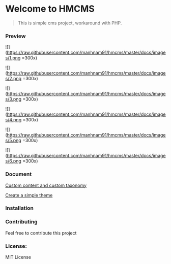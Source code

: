 # Welcome to HMCMS

> This is simple cms project, workaround with PHP.

### Preview
![](https://raw.githubusercontent.com/manhnam91/hmcms/master/docs/images/1.png =300x)

![](https://raw.githubusercontent.com/manhnam91/hmcms/master/docs/images/2.png =300x)

![](https://raw.githubusercontent.com/manhnam91/hmcms/master/docs/images/3.png =300x)

![](https://raw.githubusercontent.com/manhnam91/hmcms/master/docs/images/4.png =300x)

![](https://raw.githubusercontent.com/manhnam91/hmcms/master/docs/images/5.png =300x)

![](https://raw.githubusercontent.com/manhnam91/hmcms/master/docs/images/6.png =300x)

### Document
[Custom content and custom taxonomy](https://github.com/manhnam91/hmcms/blob/master/docs/sub-page/custom-content-and-custom-taxonomy.md)

[Create a simple theme](https://github.com/manhnam91/hmcms/blob/master/docs/sub-page/create-simple-theme.md)


### Installation

### Contributing

Feel free to contribute this project

### License:

MIT License
